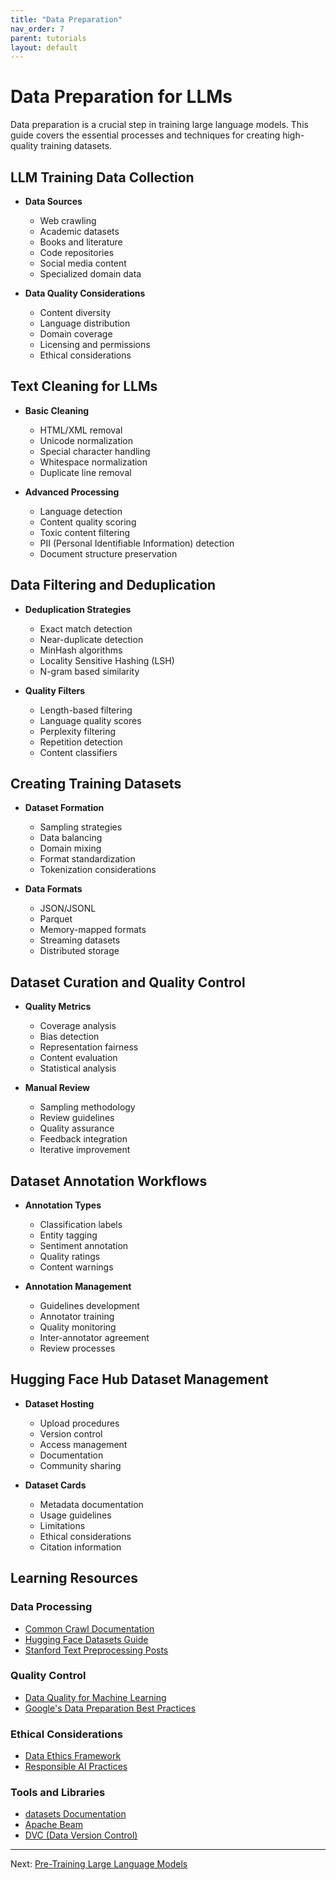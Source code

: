 ```yaml
---
title: "Data Preparation"
nav_order: 7
parent: tutorials
layout: default
---
```

# Data Preparation for LLMs

Data preparation is a crucial step in training large language models. This guide covers the essential processes and techniques for creating high-quality training datasets.

## LLM Training Data Collection

- **Data Sources**
  - Web crawling
  - Academic datasets
  - Books and literature
  - Code repositories
  - Social media content
  - Specialized domain data

- **Data Quality Considerations**
  - Content diversity
  - Language distribution
  - Domain coverage
  - Licensing and permissions
  - Ethical considerations

## Text Cleaning for LLMs

- **Basic Cleaning**
  - HTML/XML removal
  - Unicode normalization
  - Special character handling
  - Whitespace normalization
  - Duplicate line removal

- **Advanced Processing**
  - Language detection
  - Content quality scoring
  - Toxic content filtering
  - PII (Personal Identifiable Information) detection
  - Document structure preservation

## Data Filtering and Deduplication

- **Deduplication Strategies**
  - Exact match detection
  - Near-duplicate detection
  - MinHash algorithms
  - Locality Sensitive Hashing (LSH)
  - N-gram based similarity

- **Quality Filters**
  - Length-based filtering
  - Language quality scores
  - Perplexity filtering
  - Repetition detection
  - Content classifiers

## Creating Training Datasets

- **Dataset Formation**
  - Sampling strategies
  - Data balancing
  - Domain mixing
  - Format standardization
  - Tokenization considerations

- **Data Formats**
  - JSON/JSONL
  - Parquet
  - Memory-mapped formats
  - Streaming datasets
  - Distributed storage

## Dataset Curation and Quality Control

- **Quality Metrics**
  - Coverage analysis
  - Bias detection
  - Representation fairness
  - Content evaluation
  - Statistical analysis

- **Manual Review**
  - Sampling methodology
  - Review guidelines
  - Quality assurance
  - Feedback integration
  - Iterative improvement

## Dataset Annotation Workflows

- **Annotation Types**
  - Classification labels
  - Entity tagging
  - Sentiment annotation
  - Quality ratings
  - Content warnings

- **Annotation Management**
  - Guidelines development
  - Annotator training
  - Quality monitoring
  - Inter-annotator agreement
  - Review processes

## Hugging Face Hub Dataset Management

- **Dataset Hosting**
  - Upload procedures
  - Version control
  - Access management
  - Documentation
  - Community sharing

- **Dataset Cards**
  - Metadata documentation
  - Usage guidelines
  - Limitations
  - Ethical considerations
  - Citation information

## Learning Resources

### Data Processing
- [Common Crawl Documentation](https://commoncrawl.org/the-data/)
- [Hugging Face Datasets Guide](https://huggingface.co/docs/datasets/)
- [Stanford Text Preprocessing Posts](https://nlp.stanford.edu/IR-book/html/htmledition/text-preprocessing-1.html)

### Quality Control
- [Data Quality for Machine Learning](https://www.amazon.com/Data-Quality-Machine-Learning-Practices/dp/1492094964)
- [Google's Data Preparation Best Practices](https://cloud.google.com/architecture/data-preprocessing-for-ml-with-tf-transform-pt1)

### Ethical Considerations
- [Data Ethics Framework](https://www.gov.uk/government/publications/data-ethics-framework)
- [Responsible AI Practices](https://ai.google/responsibilities/responsible-ai-practices/)

### Tools and Libraries
- [datasets Documentation](https://huggingface.co/docs/datasets/)
- [Apache Beam](https://beam.apache.org/)
- [DVC (Data Version Control)](https://dvc.org/)

---

Next: [Pre-Training Large Language Models](Pre_Training.md)
